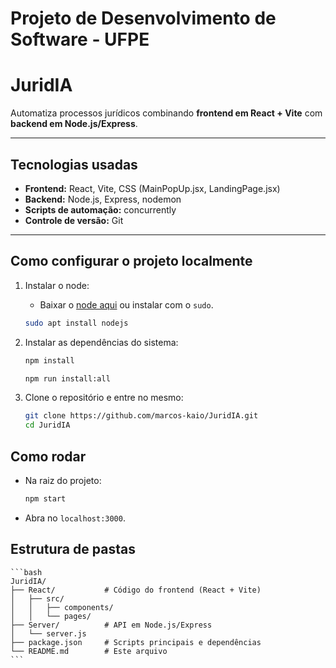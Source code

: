 # Projeto de Desenvolvimento de Software - UFPE
# JuridIA

Automatiza processos jurídicos combinando **frontend em React + Vite** com **backend em Node.js/Express**.

---

## Tecnologias usadas

- **Frontend:** React, Vite, CSS (MainPopUp.jsx, LandingPage.jsx)
- **Backend:** Node.js, Express, nodemon
- **Scripts de automação:** concurrently
- **Controle de versão:** Git

---

## Como configurar o projeto localmente

1. Instalar o node:
    
    - Baixar o [node aqui](https://nodejs.org/en) ou instalar com o `sudo`.

    ```bash
    sudo apt install nodejs
    ```

2. Instalar as dependências do sistema:
    ```bash
    npm install
    ``` 
    ```bash
    npm run install:all
    ```     

3. Clone o repositório e entre no mesmo:
   ```bash
   git clone https://github.com/marcos-kaio/JuridIA.git
   cd JuridIA
   ```

## Como rodar

- Na raiz do projeto:
    ```bash
    npm start
    ```
- Abra no `localhost:3000`.

## Estrutura de pastas
    ```bash
    JuridIA/
    ├── React/           # Código do frontend (React + Vite)
    │   ├── src/
    │   │   ├── components/
    │   │   └── pages/
    ├── Server/          # API em Node.js/Express
    │   └── server.js
    ├── package.json     # Scripts principais e dependências
    └── README.md        # Este arquivo
    ```